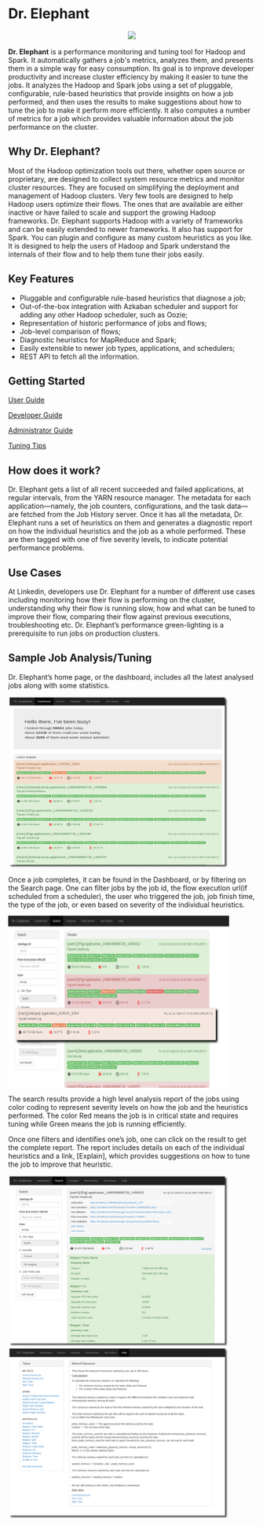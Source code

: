 # Dr. Elephant

<p align="center">
  <img src="https://github.com/linkedin/dr-elephant/blob/master/images/wiki/dr-elephant-logo-300x300.png"/>
</p>

**Dr. Elephant** is a performance monitoring and tuning tool for Hadoop and Spark. It automatically gathers a job's metrics, analyzes them, and presents them in a simple way for easy consumption. Its goal is to improve developer productivity and increase cluster efficiency by making it easier to tune the jobs. It analyzes the Hadoop and Spark jobs using a set of pluggable, configurable, rule-based heuristics that provide insights on how a job performed, and then uses the results to make suggestions about how to tune the job to make it perform more efficiently. It also computes a number of metrics for a job which provides valuable information about the job performance on the cluster. 


## Why Dr. Elephant?
Most of the Hadoop optimization tools out there, whether open source or proprietary, are designed to collect system resource metrics and monitor cluster resources. They are focused on simplifying the deployment and management of Hadoop clusters. Very few tools are designed to help Hadoop users optimize their flows. The ones that are available are either inactive or have failed to scale and support the growing Hadoop frameworks. Dr. Elephant supports Hadoop with a variety of frameworks and can be easily extended to newer frameworks. It also has support for Spark. You can plugin and configure as many custom heuristics as you like. It is designed to help the users of Hadoop and Spark understand the internals of their flow and to help them tune their jobs easily.

## Key Features
* Pluggable and configurable rule-based heuristics that diagnose a job;
* Out-of-the-box integration with Azkaban scheduler and support for adding any other Hadoop scheduler, such as Oozie;
* Representation of historic performance of jobs and flows;
* Job-level comparison of flows;
* Diagnostic heuristics for MapReduce and Spark;
* Easily extensible to newer job types, applications, and schedulers;
* REST API to fetch all the information.


## Getting Started

[User Guide](https://github.com/linkedin/dr-elephant/wiki/User-Guide)

[Developer Guide](https://github.com/linkedin/dr-elephant/wiki/Developer-Guide)

[Administrator Guide](https://github.com/linkedin/dr-elephant/wiki/Administrator-Guide)

[Tuning Tips](https://github.com/linkedin/dr-elephant/wiki/Tuning-Tips)

## How does it work?
Dr. Elephant gets a list of all recent succeeded and failed applications, at regular intervals, from the YARN resource manager. The metadata for each application—namely, the job counters, configurations, and the task data—are fetched from the Job History server. Once it has all the metadata, Dr. Elephant runs a set of heuristics on them and generates a diagnostic report on how the individual heuristics and the job as a whole performed. These are then tagged with one of five severity levels, to indicate potential performance problems.

## Use Cases
At Linkedin, developers use Dr. Elephant for a number of different use cases including monitoring how their flow is
performing on the cluster, understanding why their flow is running slow, how and what can be tuned to improve their
flow, comparing their flow against previous executions, troubleshooting etc. Dr. Elephant’s performance green-lighting
is a prerequisite to run jobs on production clusters.

## Sample Job Analysis/Tuning
Dr. Elephant’s home page, or the dashboard, includes all the latest analysed jobs along with some statistics.

<img src="https://github.com/linkedin/dr-elephant/blob/master/images/wiki/dashboard.png" alt="unable to load image" height="350" width="450" align="center" />

Once a job completes, it can be found in the Dashboard, or by filtering on the Search page. One can filter jobs by the
job id, the flow execution url(if scheduled from a scheduler), the user who triggered the job, job finish time, the type
of the job, or even based on severity of the individual heuristics.

<img src="https://github.com/linkedin/dr-elephant/blob/master/images/wiki/search.png" alt="unable to load image" height="350" width="450" align="center" />

The search results provide a high level analysis report of the jobs using color coding to represent severity levels on
how the job and the heuristics performed. The color Red means the job is in critical state and requires tuning while
Green means the job is running efficiently.

Once one filters and identifies one’s job, one can click on the result to get the complete report. The report includes details on each of the individual heuristics and a link, [Explain], which provides suggestions on how to tune the job to improve that heuristic.

<img src="https://github.com/linkedin/dr-elephant/blob/master/images/wiki/jobdetails.png" alt="unable to load image" height="350" width="450" align="center" />

<img src="https://github.com/linkedin/dr-elephant/blob/master/images/wiki/suggestions.png" alt="unable to load image" height="350" width="450" align="center" />